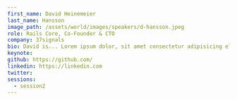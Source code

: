 ```yaml
---
first_name: David Heinemeier
last_name: Hansson
image_path: /assets/world/images/speakers/d-hansson.jpeg
role: Rails Core, Co-Founder & CTO
company: 37signals
bio: David is... Lorem ipsum dolor, sit amet consectetur adipisicing elit. Doloremque possimus inventore repellat asperiores rerum tempore, impedit esse obcaecati expedita a modi assumenda fugit totam laboriosam ratione, minima aperiam error voluptas!
keynote:
github: https://github.com/
linkedin: https://linkedin.com
twitter:
sessions:
  - session2
---
```


